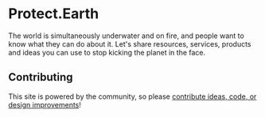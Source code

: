 # Protect.Earth

The world is simultaneously underwater and on fire, and people want to know what they can do about it. Let's share resources, services, products and ideas you can use to stop kicking the planet in the face.

## Contributing

This site is powered by the community, so please [contribute ideas, code, or design improvements](CONTRIBUTING.md)!
